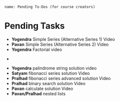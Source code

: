 ```ngMeta
name: Pending To-Dos (for course creators)
```

# Pending Tasks

- **Yogendra** Simple Series (Alternative Series 1) Video
- **Pavan** Simple Series (Alternative Series 2) Video
- **Yogendra** Factorial video
- ```**Satyam** Sum of a list solution video
- **Yogendra** palindrome string solution video
- **Satyam** fibonacci series solution Video
- **Pralhad** fibonacci series advanced solution Video
- **Pralhad** binary search solution Video
- **Pavan** calculate solution Video
- **Pavan/Pralhad** nested lists
